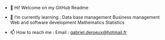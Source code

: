 - 👋 Hi! Welcome on my GitHub Readme

- 🌱 I’m currently learning :
  Data base management
  Business management
  Web and software development
  Mathematics
  Statistics
  
- 📫 How to reach me : 
  Email : gabriel.deroeux@hotmail.fr
